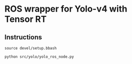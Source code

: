 # ROS wrapper for Yolo-v4 with Tensor RT

## Instructions
```
source devel/setup.bbash

python src/yolo/yolo_ros_node.py
```
